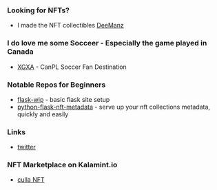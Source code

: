 ### Looking for NFTs?
- I made the NFT collectibles [DeeManz](https://www.duub.ca/)

### I do love me some Socceer - Especially the game played in Canada
- [XGXA](https://www.xgxa.ca/) - CanPL Soccer Fan Destination 

### Notable Repos for Beginners
- [flask-wip](https://github.com/tamccullough/flask-wip) - basic flask site setup
- [python-flask-nft-metadata](https://github.com/tamccullough/python-flask-nft-metadata) - serve up your nft collections metadata, quickly and easily

### Links
- [twitter](https://twitter.com/tamccullough)

### NFT Marketplace on Kalamint.io

- [culla NFT](https://kalamint.io/user/culla)

<!---
I love this ✨ special ✨ repository!
--->
